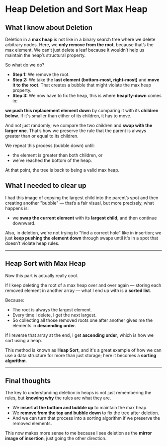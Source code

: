 # Heap Deletion and Sort Max Heap


## What I know about Deletion

Deletion in a **max heap** is not like in a binary search tree where we delete arbitrary nodes. Here, we **only remove from the root**, because that’s the max element. We can’t just delete a leaf because it wouldn’t help us maintain the heap’s structural property.

So what do we do?

- **Step 1:** We remove the root.
- **Step 2:** We take the **last element (bottom-most, right-most)** and **move it to the root**. That creates a bubble that might violate the max heap property.
- **Step 3:** We now have to fix the heap, this is where **heapify-down** comes in:

**we push this replacement element down** by comparing it with its **children below**. If it's smaller than either of its children, it has to move.

And not just randomly; we compare the two children and **swap with the larger one**. That’s how we preserve the rule that the parent is always greater than or equal to its children.

We repeat this process (bubble down) until:
- the element is greater than both children, or
- we’ve reached the bottom of the heap.

At that point, the tree is back to being a valid max heap.

## What I needed to clear up

I had this image of copying the largest child into the parent’s spot and then creating another "bubble" — that’s a fair visual, but more precisely, what happens is:
- we **swap the current element** with its **largest child**, and then continue downward.

Also, in deletion, we're not trying to "find a correct hole" like in insertion; we just **keep pushing the element down** through swaps until it's in a spot that doesn’t violate heap rules.

---

## Heap Sort with Max Heap

Now this part is actually really cool.

If I keep deleting the root of a max heap over and over again — storing each removed element in another array — what I end up with is a **sorted list**.

Because:
- The root is always the largest element.
- Every time I delete, I get the next largest.
- So collecting all those removed roots one after another gives me the elements in **descending order**.

If I reverse that array at the end, I get **ascending order**, which is how we sort using a heap.

This method is known as **Heap Sort**, and it's a great example of how we can use a data structure for more than just storage; here it becomes a **sorting algorithm**.

---

## Final thoughts

The key to understanding deletion in heaps is not just remembering the rules, but **knowing why** the rules are what they are.

- We **insert at the bottom and bubble up** to maintain the max heap.
- We **remove from the top and bubble down** to fix the tree after deletion.
- And we can turn that process into a sorting algorithm if we preserve the removed elements.

This now makes more sense to me because I see deletion as the **mirror image of insertion**, just going the other direction.